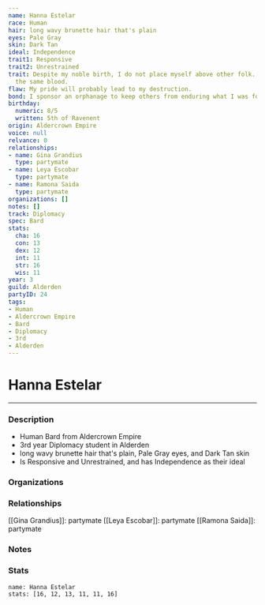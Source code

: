 ```yaml
---
name: Hanna Estelar
race: Human
hair: long wavy brunette hair that's plain
eyes: Pale Gray
skin: Dark Tan
ideal: Independence
trait1: Responsive
trait2: Unrestrained
trait: Despite my noble birth, I do not place myself above other folk. We all have
  the same blood.
flaw: My pride will probably lead to my destruction.
bond: I sponsor an orphanage to keep others from enduring what I was forced to endure.
birthday:
  numeric: 8/5
  written: 5th of Ravenent
origin: Aldercrown Empire
voice: null
relvance: 0
relationships:
- name: Gina Grandius
  type: partymate
- name: Leya Escobar
  type: partymate
- name: Ramona Saida
  type: partymate
organizations: []
notes: []
track: Diplomacy
spec: Bard
stats:
  cha: 16
  con: 13
  dex: 12
  int: 11
  str: 16
  wis: 11
year: 3
guild: Alderden
partyID: 24
tags:
- Human
- Aldercrown Empire
- Bard
- Diplomacy
- 3rd
- Alderden
---
```

# Hanna Estelar
---
### Description
- Human Bard from Aldercrown Empire
- 3rd year Diplomacy student in Alderden
- long wavy brunette hair that's plain, Pale Gray eyes, and Dark Tan skin
- Is Responsive and Unrestrained, and has Independence as their ideal

### Organizations

### Relationships
[[Gina Grandius]]: partymate
[[Leya Escobar]]: partymate
[[Ramona Saida]]: partymate

### Notes

### Stats
```statblock
name: Hanna Estelar
stats: [16, 12, 13, 11, 11, 16]
```